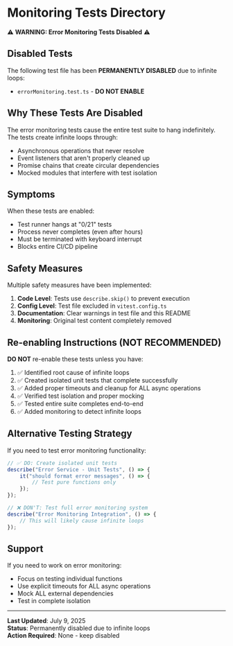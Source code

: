 # Monitoring Tests Directory

⚠️ **WARNING: Error Monitoring Tests Disabled** ⚠️

## Disabled Tests

The following test file has been **PERMANENTLY DISABLED** due to infinite loops:

- `errorMonitoring.test.ts` - **DO NOT ENABLE**

## Why These Tests Are Disabled

The error monitoring tests cause the entire test suite to hang indefinitely. The tests create infinite loops through:

- Asynchronous operations that never resolve
- Event listeners that aren't properly cleaned up
- Promise chains that create circular dependencies
- Mocked modules that interfere with test isolation

## Symptoms

When these tests are enabled:

- Test runner hangs at "0/21" tests
- Process never completes (even after hours)
- Must be terminated with keyboard interrupt
- Blocks entire CI/CD pipeline

## Safety Measures

Multiple safety measures have been implemented:

1. **Code Level**: Tests use `describe.skip()` to prevent execution
2. **Config Level**: Test file excluded in `vitest.config.ts`
3. **Documentation**: Clear warnings in test file and this README
4. **Monitoring**: Original test content completely removed

## Re-enabling Instructions (NOT RECOMMENDED)

**DO NOT** re-enable these tests unless you have:

1. ✅ Identified root cause of infinite loops
2. ✅ Created isolated unit tests that complete successfully
3. ✅ Added proper timeouts and cleanup for ALL async operations
4. ✅ Verified test isolation and proper mocking
5. ✅ Tested entire suite completes end-to-end
6. ✅ Added monitoring to detect infinite loops

## Alternative Testing Strategy

If you need to test error monitoring functionality:

```typescript
// ✅ DO: Create isolated unit tests
describe("Error Service - Unit Tests", () => {
	it("should format error messages", () => {
		// Test pure functions only
	});
});

// ❌ DON'T: Test full error monitoring system
describe("Error Monitoring Integration", () => {
	// This will likely cause infinite loops
});
```

## Support

If you need to work on error monitoring:

- Focus on testing individual functions
- Use explicit timeouts for ALL async operations
- Mock ALL external dependencies
- Test in complete isolation

---

**Last Updated**: July 9, 2025  
**Status**: Permanently disabled due to infinite loops  
**Action Required**: None - keep disabled
